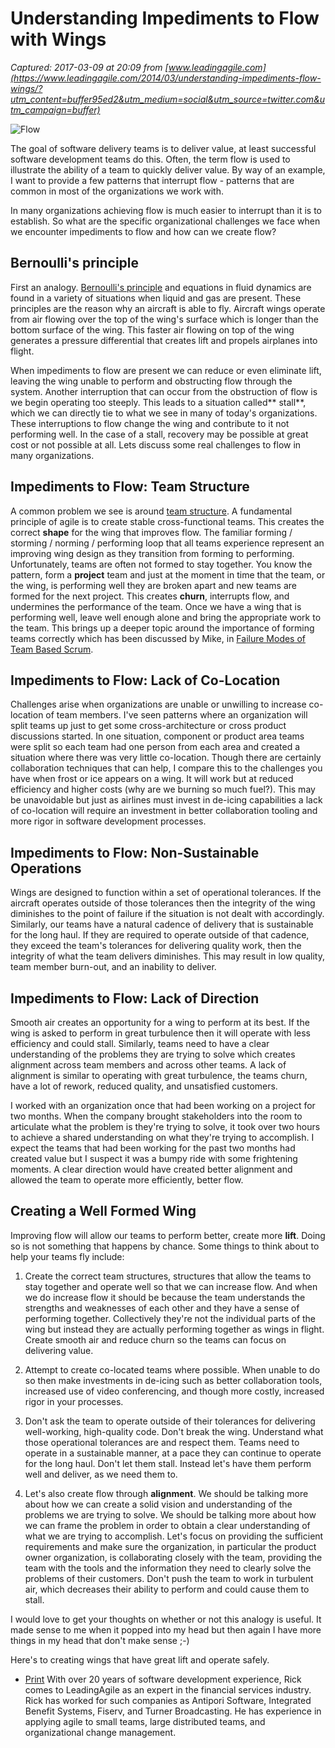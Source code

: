# Understanding Impediments to Flow with Wings

_Captured: 2017-03-09 at 20:09 from [www.leadingagile.com](https://www.leadingagile.com/2014/03/understanding-impediments-flow-wings/?utm_content=buffer95ed2&utm_medium=social&utm_source=twitter.com&utm_campaign=buffer)_

![Flow ](http://leadingagile.wpengine.com/wp-content/uploads/2014/05/Depositphotos_13329574_s.jpg)

The goal of software delivery teams is to deliver value, at least successful software development teams do this. Often, the term flow is used to illustrate the ability of a team to quickly deliver value. By way of an example, I want to provide a few patterns that interrupt flow - patterns that are common in most of the organizations we work with.

In many organizations achieving flow is much easier to interrupt than it is to establish. So what are the specific organizational challenges we face when we encounter impediments to flow and how can we create flow?

## Bernoulli's principle

First an analogy. [Bernoulli's principle](http://en.wikipedia.org/wiki/Bernoulli's_principle) and equations in fluid dynamics are found in a variety of situations when liquid and gas are present. These principles are the reason why an aircraft is able to fly. Aircraft wings operate from air flowing over the top of the wing's surface which is longer than the bottom surface of the wing. This faster air flowing on top of the wing generates a pressure differential that creates lift and propels airplanes into flight.

When impediments to flow are present we can reduce or even eliminate lift, leaving the wing unable to perform and obstructing flow through the system. Another interruption that can occur from the obstruction of flow is we begin operating too steeply. This leads to a situation called** stall**, which we can directly tie to what we see in many of today's organizations. These interruptions to flow change the wing and contribute to it not performing well. In the case of a stall, recovery may be possible at great cost or not possible at all. Lets discuss some real challenges to flow in many organizations.

## Impediments to Flow: Team Structure

A common problem we see is around [team structure](http://leadingagile.wpengine.com/2009/03/teams-are-the-building-blocks-of-agile-organizations/). A fundamental principle of agile is to create stable cross-functional teams. This creates the correct **shape** for the wing that improves flow. The familiar forming / storming / norming / performing loop that all teams experience represent an improving wing design as they transition from forming to performing. Unfortunately, teams are often not formed to stay together. You know the pattern, form a **project** team and just at the moment in time that the team, or the wing, is performing well they are broken apart and new teams are formed for the next project. This creates **churn**, interrupts flow, and undermines the performance of the team. Once we have a wing that is performing well, leave well enough alone and bring the appropriate work to the team. This brings up a deeper topic around the importance of forming teams correctly which has been discussed by Mike, in [Failure Modes of Team Based Scrum](http://leadingagile.wpengine.com/2014/01/failure-modes-team-based-scrum/).

## Impediments to Flow: Lack of Co-Location

Challenges arise when organizations are unable or unwilling to increase co-location of team members. I've seen patterns where an organization will split teams up just to get some cross-architecture or cross product discussions started. In one situation, component or product area teams were split so each team had one person from each area and created a situation where there was very little co-location. Though there are certainly collaboration techniques that can help, I compare this to the challenges you have when frost or ice appears on a wing. It will work but at reduced efficiency and higher costs (why are we burning so much fuel?). This may be unavoidable but just as airlines must invest in de-icing capabilities a lack of co-location will require an investment in better collaboration tooling and more rigor in software development processes.

## Impediments to Flow: Non-Sustainable Operations

Wings are designed to function within a set of operational tolerances. If the aircraft operates outside of those tolerances then the integrity of the wing diminishes to the point of failure if the situation is not dealt with accordingly. Similarly, our teams have a natural cadence of delivery that is sustainable for the long haul. If they are required to operate outside of that cadence, they exceed the team's tolerances for delivering quality work, then the integrity of what the team delivers diminishes. This may result in low quality, team member burn-out, and an inability to deliver.

## Impediments to Flow: Lack of Direction

Smooth air creates an opportunity for a wing to perform at its best. If the wing is asked to perform in great turbulence then it will operate with less efficiency and could stall. Similarly, teams need to have a clear understanding of the problems they are trying to solve which creates alignment across team members and across other teams. A lack of alignment is similar to operating with great turbulence, the teams churn, have a lot of rework, reduced quality, and unsatisfied customers.

I worked with an organization once that had been working on a project for two months. When the company brought stakeholders into the room to articulate what the problem is they're trying to solve, it took over two hours to achieve a shared understanding on what they're trying to accomplish. I expect the teams that had been working for the past two months had created value but I suspect it was a bumpy ride with some frightening moments. A clear direction would have created better alignment and allowed the team to operate more efficiently, better flow.

## Creating a Well Formed Wing

Improving flow will allow our teams to perform better, create more **lift**. Doing so is not something that happens by chance. Some things to think about to help your teams fly include:

1) Create the correct team structures, structures that allow the teams to stay together and operate well so that we can increase flow. And when we do increase flow it should be because the team understands the strengths and weaknesses of each other and they have a sense of performing together. Collectively they're not the individual parts of the wing but instead they are actually performing together as wings in flight. Create smooth air and reduce churn so the teams can focus on delivering value.

2) Attempt to create co-located teams where possible. When unable to do so then make investments in de-icing such as better collaboration tools, increased use of video conferencing, and though more costly, increased rigor in your processes.

3) Don't ask the team to operate outside of their tolerances for delivering well-working, high-quality code. Don't break the wing. Understand what those operational tolerances are and respect them. Teams need to operate in a sustainable manner, at a pace they can continue to operate for the long haul. Don't let them stall. Instead let's have them perform well and deliver, as we need them to.

4) Let's also create flow through **alignment**. We should be talking more about how we can create a solid vision and understanding of the problems we are trying to solve. We should be talking more about how we can frame the problem in order to obtain a clear understanding of what we are trying to accomplish. Let's focus on providing the sufficient requirements and make sure the organization, in particular the product owner organization, is collaborating closely with the team, providing the team with the tools and the information they need to clearly solve the problems of their customers. Don't push the team to work in turbulent air, which decreases their ability to perform and could cause them to stall.

I would love to get your thoughts on whether or not this analogy is useful. It made sense to me when it popped into my head but then again I have more things in my head that don't make sense ;-)

Here's to creating wings that have great lift and operate safely.

  * [Print](https://www.leadingagile.com/2014/03/understanding-impediments-flow-wings/?utm_content=buffer95ed2&utm_medium=social&utm_source=twitter.com&utm_campaign=buffer)
With over 20 years of software development experience, Rick comes to LeadingAgile as an expert in the financial services industry. Rick has worked for such companies as Antipori Software, Integrated Benefit Systems, Fiserv, and Turner Broadcasting. He has experience in applying agile to small teams, large distributed teams, and organizational change management. 
